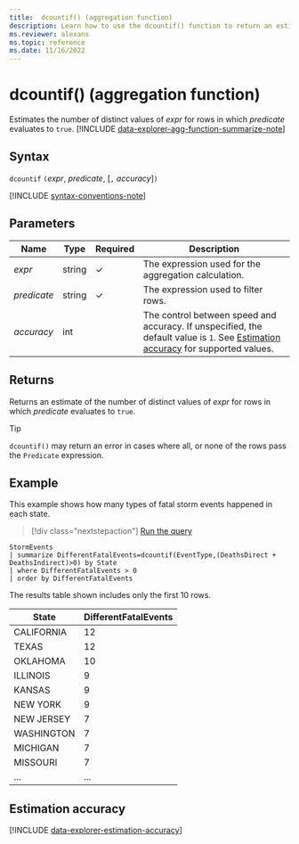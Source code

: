 ```yaml
---
title:  dcountif() (aggregation function)
description: Learn how to use the dcountif() function to return an estimate of the number of distinct values of an expression for rows where the predicate evaluates to true.
ms.reviewer: alexans
ms.topic: reference
ms.date: 11/16/2022
---
```

# dcountif() (aggregation function)

Estimates the number of distinct values of *expr* for rows in which *predicate* evaluates to `true`.
[!INCLUDE [data-explorer-agg-function-summarize-note](../../includes/data-explorer-agg-function-summarize-note.md)]

## Syntax

`dcountif` `(`*expr*, *predicate*, [`,` *accuracy*]`)`

[!INCLUDE [syntax-conventions-note](../../includes/syntax-conventions-note.md)]

## Parameters

| Name | Type | Required | Description |
|--|--|--|--|
| *expr* | string | &check; | The expression used for the aggregation calculation. |
| *predicate* | string | &check; | The expression used to filter rows. |
| *accuracy* | int |  | The control between speed and accuracy. If unspecified, the default value is `1`. See [Estimation accuracy](#estimation-accuracy) for supported values. |

## Returns

Returns an estimate of the number of distinct values of *expr* for rows in which *predicate* evaluates to `true`.

> [!TIP]
> `dcountif()` may return an error in cases where all, or none of the rows pass the `Predicate` expression.

## Example

This example shows how many types of fatal storm events happened in each state.

> [!div class="nextstepaction"]
> <a href="https://dataexplorer.azure.com/clusters/help/databases/Samples?query=H4sIAAAAAAAAA22MMQ6DMBAE+7ziShAUfAAqEyk1+cCBz8ISttH5AIHy+BhoKXc0O50Edu1KXuLrB3FxDtkeBMoaQ5zwGwWnW6j1EBYv1mTX/u4zlZkilDEqyzQIFHDPj9cXyJsqh36HTlAo9bcxNR/b0ECVhMCa+Hw8OX+LHx0UrAAAAA==" target="_blank">Run the query</a>

```kusto
StormEvents
| summarize DifferentFatalEvents=dcountif(EventType,(DeathsDirect + DeathsIndirect)>0) by State
| where DifferentFatalEvents > 0
| order by DifferentFatalEvents 
```

The results table shown includes only the first 10 rows.

| State          | DifferentFatalEvents |
| -------------- | -------------------- |
| CALIFORNIA     | 12                   |
| TEXAS          | 12                   |
| OKLAHOMA       | 10                   |
| ILLINOIS       | 9                    |
| KANSAS         | 9                    |
| NEW YORK       | 9                    |
| NEW JERSEY     | 7                    |
| WASHINGTON     | 7                    |
| MICHIGAN       | 7                    |
| MISSOURI       | 7                    |
| ... | ... |

## Estimation accuracy

[!INCLUDE [data-explorer-estimation-accuracy](../../includes/data-explorer-estimation-accuracy.md)]
